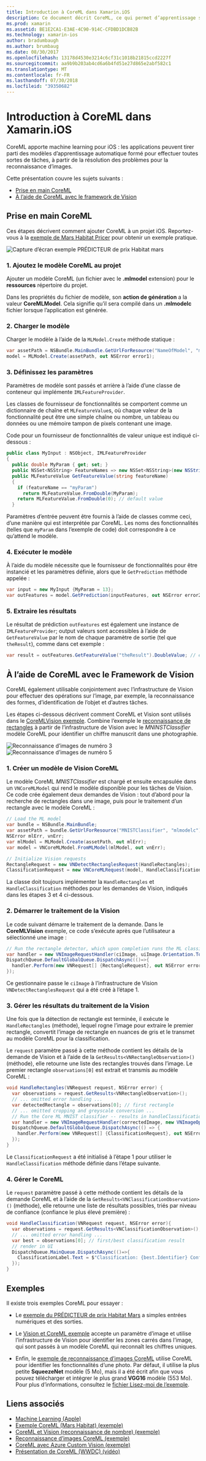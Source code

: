 ```yaml
---
title: Introduction à CoreML dans Xamarin.iOS
description: Ce document décrit CoreML, ce qui permet d’apprentissage sur iOS. Ce document explique comment bien démarrer avec CoreML et comment l’utiliser avec le framework de Vision.
ms.prod: xamarin
ms.assetid: BE1E2CA1-E3AE-4C90-914C-CFDBD1DCB82B
ms.technology: xamarin-ios
author: bradumbaugh
ms.author: brumbaug
ms.date: 08/30/2017
ms.openlocfilehash: 13178d4530e3214c6cf31c1018b21815ccd2227f
ms.sourcegitcommit: aa9b9b203ab4cd6a6b4fd51e27d865e2abf582c1
ms.translationtype: MT
ms.contentlocale: fr-FR
ms.lasthandoff: 07/30/2018
ms.locfileid: "39350682"
---
```

# <a name="introduction-to-coreml-in-xamarinios"></a>Introduction à CoreML dans Xamarin.iOS

CoreML apporte machine learning pour iOS : les applications peuvent tirer parti des modèles d’apprentissage automatique formé pour effectuer toutes sortes de tâches, à partir de la résolution des problèmes pour la reconnaissance d’images.

Cette présentation couvre les sujets suivants :

- [Prise en main CoreML](#coreml)
- [À l’aide de CoreML avec le framework de Vision](#coremlvision)

<a name="coreml" />

## <a name="getting-started-with-coreml"></a>Prise en main CoreML

Ces étapes décrivent comment ajouter CoreML à un projet iOS. Reportez-vous à la [exemple de Mars Habitat Pricer](https://developer.xamarin.com/samples/monotouch/ios11/CoreML/) pour obtenir un exemple pratique.

![Capture d’écran exemple PRÉDICTEUR de prix Habitat mars](coreml-images/marspricer-heading.png)

### <a name="1-add-the-coreml-model-to-the-project"></a>1. Ajoutez le modèle CoreML au projet

Ajouter un modèle CoreML (un fichier avec le **.mlmodel** extension) pour le **ressources** répertoire du projet. 

Dans les propriétés du fichier de modèle, son **action de génération** a la valeur **CoreMLModel**. Cela signifie qu’il sera compilé dans un **.mlmodelc** fichier lorsque l’application est générée.

### <a name="2-load-the-model"></a>2. Charger le modèle

Charger le modèle à l’aide de la `MLModel.Create` méthode statique :

```csharp
var assetPath = NSBundle.MainBundle.GetUrlForResource("NameOfModel", "mlmodelc");
model = MLModel.Create(assetPath, out NSError error1);
```

### <a name="3-set-the-parameters"></a>3. Définissez les paramètres

Paramètres de modèle sont passés et arrière à l’aide d’une classe de conteneur qui implémente `IMLFeatureProvider`.

Les classes de fournisseur de fonctionnalités se comportent comme un dictionnaire de chaîne et `MLFeatureValue`s, où chaque valeur de la fonctionnalité peut être une simple chaîne ou nombre, un tableau ou données ou une mémoire tampon de pixels contenant une image.

Code pour un fournisseur de fonctionnalités de valeur unique est indiqué ci-dessous :

```csharp
public class MyInput : NSObject, IMLFeatureProvider
{
  public double MyParam { get; set; }
  public NSSet<NSString> FeatureNames => new NSSet<NSString>(new NSString("myParam"));
  public MLFeatureValue GetFeatureValue(string featureName)
  {
    if (featureName == "myParam")
      return MLFeatureValue.FromDouble(MyParam);
    return MLFeatureValue.FromDouble(0); // default value
  }
```

Paramètres d’entrée peuvent être fournis à l’aide de classes comme ceci, d’une manière qui est interprétée par CoreML. Les noms des fonctionnalités (telles que `myParam` dans l’exemple de code) doit correspondre à ce qu’attend le modèle.

### <a name="4-run-the-model"></a>4. Exécuter le modèle

À l’aide du modèle nécessite que le fournisseur de fonctionnalités pour être instancié et les paramètres définie, alors que le `GetPrediction` méthode appelée :

```csharp
var input = new MyInput {MyParam = 13};
var outFeatures = model.GetPrediction(inputFeatures, out NSError error2);
```

### <a name="5-extract-the-results"></a>5. Extraire les résultats

Le résultat de prédiction `outFeatures` est également une instance de `IMLFeatureProvider`; output valeurs sont accessibles à l’aide de `GetFeatureValue` par le nom de chaque paramètre de sortie (tel que `theResult`), comme dans cet exemple :

```csharp
var result = outFeatures.GetFeatureValue("theResult").DoubleValue; // eg. 6227020800
```

<a name="coremlvision" />

## <a name="using-coreml-with-the-vision-framework"></a>À l’aide de CoreML avec le Framework de Vision

CoreML également utilisable conjointement avec l’infrastructure de Vision pour effectuer des opérations sur l’image, par exemple, la reconnaissance des formes, d’identification de l’objet et d’autres tâches.

Les étapes ci-dessous décrivent comment CoreML et Vision sont utilisés dans le [CoreMLVision exemple](https://developer.xamarin.com/samples/monotouch/ios11/CoreMLVision/). Combine l’exemple le [reconnaissance de rectangles](~/ios/platform/introduction-to-ios11/vision.md#rectangles) à partir de l’infrastructure de Vision avec le _MNINSTClassifier_ modèle CoreML pour identifier un chiffre manuscrit dans une photographie.

![Reconnaissance d’images de numéro 3](coreml-images/vision3.png) ![Reconnaissance d’images de numéro 5](coreml-images/vision5.png)

### <a name="1-create-a-vision-coreml-model"></a>1. Créer un modèle de Vision CoreML

Le modèle CoreML _MNISTClassifier_ est chargé et ensuite encapsulée dans un `VNCoreMLModel` qui rend le modèle disponible pour les tâches de Vision. Ce code crée également deux demandes de Vision : tout d’abord pour la recherche de rectangles dans une image, puis pour le traitement d’un rectangle avec le modèle CoreML :

```csharp
// Load the ML model
var bundle = NSBundle.MainBundle;
var assetPath = bundle.GetUrlForResource("MNISTClassifier", "mlmodelc");
NSError mlErr, vnErr;
var mlModel = MLModel.Create(assetPath, out mlErr);
var model = VNCoreMLModel.FromMLModel(mlModel, out vnErr);

// Initialize Vision requests
RectangleRequest = new VNDetectRectanglesRequest(HandleRectangles);
ClassificationRequest = new VNCoreMLRequest(model, HandleClassification);
```

La classe doit toujours implémenter la `HandleRectangles` et `HandleClassification` méthodes pour les demandes de Vision, indiqués dans les étapes 3 et 4 ci-dessous.

### <a name="2-start-the-vision-processing"></a>2. Démarrer le traitement de la Vision

Le code suivant démarre le traitement de la demande. Dans le **CoreMLVision** exemple, ce code s’exécute après que l’utilisateur a sélectionné une image :

```csharp
// Run the rectangle detector, which upon completion runs the ML classifier.
var handler = new VNImageRequestHandler(ciImage, uiImage.Orientation.ToCGImagePropertyOrientation(), new VNImageOptions());
DispatchQueue.DefaultGlobalQueue.DispatchAsync(()=>{
  handler.Perform(new VNRequest[] {RectangleRequest}, out NSError error);
});
```

Ce gestionnaire passe le `ciImage` à l’infrastructure de Vision `VNDetectRectanglesRequest` qui a été créé à l’étape 1.

### <a name="3-handle-the-results-of-vision-processing"></a>3. Gérer les résultats du traitement de la Vision

Une fois que la détection de rectangle est terminée, il exécute le `HandleRectangles` (méthode), lequel rogne l’image pour extraire le premier rectangle, convertit l’image de rectangle en nuances de gris et le transmet au modèle CoreML pour la classification.

Le `request` paramètre passé à cette méthode contient les détails de la demande de Vision et à l’aide de la `GetResults<VNRectangleObservation>()` (méthode), elle retourne une liste des rectangles trouvés dans l’image. Le premier rectangle `observations[0]` est extrait et transmis au modèle CoreML :

```csharp
void HandleRectangles(VNRequest request, NSError error) {
  var observations = request.GetResults<VNRectangleObservation>();
  // ... omitted error handling ...
  var detectedRectangle = observations[0]; // first rectangle
  // ... omitted cropping and greyscale conversion ...
  // Run the Core ML MNIST classifier -- results in handleClassification method
  var handler = new VNImageRequestHandler(correctedImage, new VNImageOptions());
  DispatchQueue.DefaultGlobalQueue.DispatchAsync(() => {
    handler.Perform(new VNRequest[] {ClassificationRequest}, out NSError err);
  });
}
```

Le `ClassificationRequest` a été initialisé à l’étape 1 pour utiliser le `HandleClassification` méthode définie dans l’étape suivante.

### <a name="4-handle-the-coreml"></a>4. Gérer le CoreML

Le `request` paramètre passé à cette méthode contient les détails de la demande CoreML et à l’aide de la `GetResults<VNClassificationObservation>()` (méthode), elle retourne une liste de résultats possibles, triés par niveau de confiance (confiance le plus élevé première) :

```csharp
void HandleClassification(VNRequest request, NSError error){
  var observations = request.GetResults<VNClassificationObservation>();
  // ... omitted error handling ...
  var best = observations[0]; // first/best classification result
  // render in UI
  DispatchQueue.MainQueue.DispatchAsync(()=>{
    ClassificationLabel.Text = $"Classification: {best.Identifier} Confidence: {best.Confidence * 100f:#.00}%";
  });
}
```

## <a name="samples"></a>Exemples

Il existe trois exemples CoreML pour essayer :

* Le [exemple du PRÉDICTEUR de prix Habitat Mars](https://developer.xamarin.com/samples/monotouch/ios11/CoreML/) a simples entrées numériques et des sorties.

* Le [Vision et CoreML exemple](https://developer.xamarin.com/samples/monotouch/ios11/CoreMLVision/) accepte un paramètre d’image et utilise l’infrastructure de Vision pour identifier les zones carrés dans l’image, qui sont passés à un modèle CoreML qui reconnaît les chiffres uniques.

* Enfin, le [exemple de reconnaissance d’images CoreML](https://developer.xamarin.com/samples/monotouch/ios11/CoreMLImageRecognition/) utilise CoreML pour identifier les fonctionnalités d’une photo. Par défaut, il utilise la plus petite **SqueezeNet** modèle (5 Mo), mais il a été écrit afin que vous pouvez télécharger et intégrer le plus grand **VGG16** modèle (553 Mo). Pour plus d’informations, consultez le [fichier Lisez-moi de l’exemple](https://github.com/xamarin/ios-samples/blob/master/ios11/CoreMLImageRecognition/CoreMLImageRecognition/README.md).

## <a name="related-links"></a>Liens associés

- [Machine Learning (Apple)](https://developer.apple.com/machine-learning/)
- [Exemple CoreML (Mars Habitat) (exemple)](https://developer.xamarin.com/samples/monotouch/ios11/CoreML/)
- [CoreML et Vision (reconnaissance de nombre) (exemple)](https://developer.xamarin.com/samples/monotouch/ios11/CoreMLVision/)
- [Reconnaissance d’images CoreML (exemple)](https://developer.xamarin.com/samples/monotouch/ios11/CoreMLImageRecognition/)
- [CoreML avec Azure Custom Vision (exemple)](https://developer.xamarin.com/samples/monotouch/ios11/CoreMLAzureModel)
- [Présentation de CoreML (WWDC) (vidéo)](https://developer.apple.com/videos/play/wwdc2017/703/)
